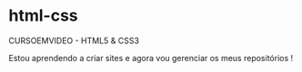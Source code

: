 # html-css
 CURSOEMVIDEO - HTML5 & CSS3

 Estou aprendendo a criar sites e agora vou gerenciar os meus repositórios !
